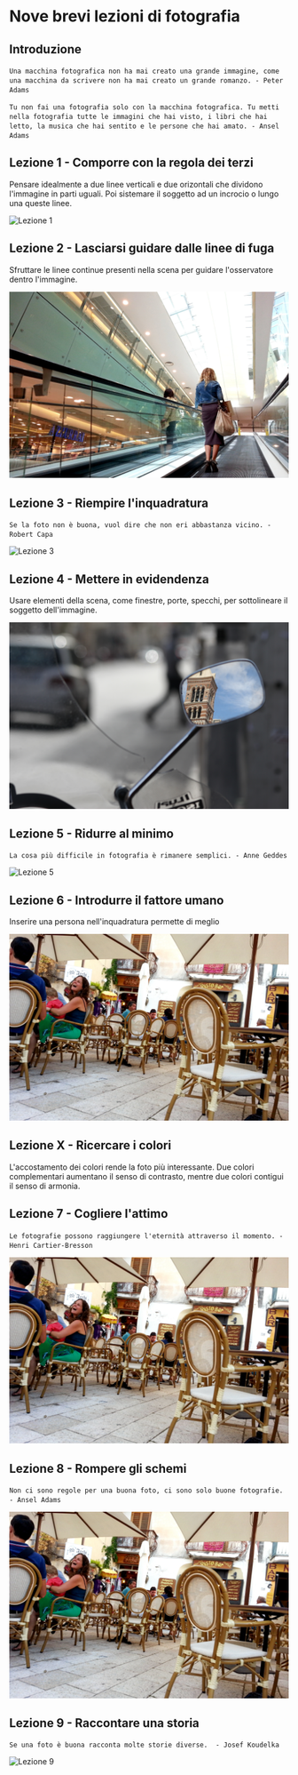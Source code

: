 # Nove brevi lezioni di fotografia

## Introduzione

`Una macchina fotografica non ha mai creato una grande immagine, come una macchina da scrivere non ha mai creato un grande romanzo. - Peter Adams`

`Tu non fai una fotografia solo con la macchina fotografica. Tu metti nella fotografia tutte le immagini che hai visto, i libri che hai letto, la musica che hai sentito e le persone che hai amato. - Ansel Adams`

## Lezione 1 - Comporre con la regola dei terzi

Pensare idealmente a due linee verticali e due orizontali che dividono l'immagine in parti uguali. Poi sistemare il soggetto ad un incrocio o lungo una queste linee.

![Lezione 1](Lezione1.jpg)

## Lezione 2 - Lasciarsi guidare dalle linee di fuga
Sfruttare le linee continue presenti nella scena per guidare l'osservatore dentro l'immagine.

![Lezione 2](Lezione2.jpg)

## Lezione 3 - Riempire l'inquadratura
`Se la foto non è buona, vuol dire che non eri abbastanza vicino. - Robert Capa`

![Lezione 3](Lezione3.jpg)

## Lezione 4 - Mettere in evidendenza
Usare elementi della scena, come finestre, porte, specchi, per sottolineare il soggetto dell'immagine.

![Lezione 4](Lezione4.jpg)

## Lezione 5 - Ridurre al minimo
`La cosa più difficile in fotografia è rimanere semplici. - Anne Geddes`

![Lezione 5](Lezione5.jpg)


## Lezione 6 - Introdurre il fattore umano
Inserire una persona nell'inquadratura permette di meglio

![Lezione 6](Lezione6.jpg)


## Lezione X - Ricercare i colori
L'accostamento dei colori rende la foto più interessante. Due colori complementari aumentano il senso di contrasto, mentre due colori contigui il senso di armonia.

## Lezione 7 - Cogliere l'attimo
`Le fotografie possono raggiungere l'eternità attraverso il momento. - Henri Cartier-Bresson`

![Lezione 7](Lezione7.jpg)


## Lezione 8 - Rompere gli schemi
`Non ci sono regole per una buona foto, ci sono solo buone fotografie. - Ansel Adams`

![Lezione 8](Lezione8.jpg)


## Lezione 9 - Raccontare una storia
`Se una foto è buona racconta molte storie diverse.  - Josef Koudelka`

![Lezione 9](Lezione9.jpg)



